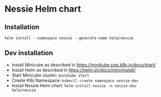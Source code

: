 # Nessie Helm chart

## Installation

```
helm install --namespace nessie --generate-name helm/nessie
```



## Dev installation

* Install Minicube as described in https://minikube.sigs.k8s.io/docs/start/
* Install Helm as described in https://helm.sh/docs/intro/install/ 
* Start Minicube cluster: `minikube start`
* Create K8s Namespace: `kubectl create namespace nessie-dev`
* Install Nessie Helm chart: `helm install nessie -n nessie-dev helm/nessie`

